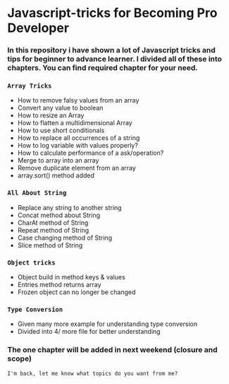 # Javascript-tricks for Becoming Pro Developer

### In this repository i have shown a lot of Javascript tricks and tips for beginner to advance learner.  I divided all of these into chapters. You can find required chapter for your need. 

### `Array Tricks`

 - How to remove falsy values from an array <br/>
 - Convert any value to boolean <br/>
 - How to resize an Array <br/>
 - How to flatten a multidimensional Array <br/>
 - How to use short conditionals <br/>
 - How to replace all occurrences of a string <br/>
 - How to log variable with values properly?  <br/>
 - How to calculate performance of a ask/operation? <br/>
 - Merge to array into an array <br/>
 - Remove duplicate element from an array <br/>
 - array.sort() method added <br/>

### `All About String`

 - Replace any string to another string <br/>
 - Concat method about String <br/>
 - CharAt method of String <br/>
 - Repeat method of String <br/>
 - Case changing method of String <br/>
 - Slice method of String <br/>

### `Object tricks`

 - Object build in method keys & values <br/>
 - Entries method returns array<br/>
 - Frozen object can no longer be changed <br/>

### `Type Conversion`

 - Given many more example for understanding type conversion <br/>
 - Divided into 4/ more file for better understanding<br/>

### The one chapter will be added in next weekend (closure and scope) 

    I'm back, let me know what topics do you want from me?
        
